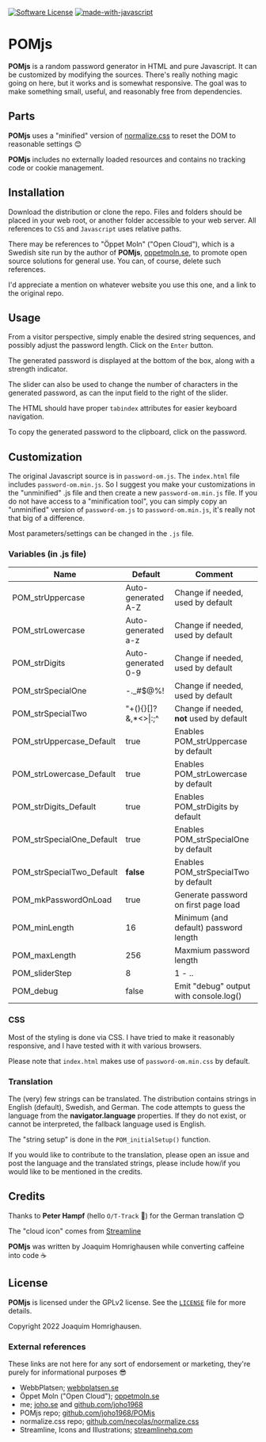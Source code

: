 [![Software License](https://img.shields.io/badge/license-GPLv2-blue?style=flat-square)](LICENSE)
[![made-with-javascript](https://img.shields.io/badge/Made%20with-JavaScript-1f425f.svg)](https://en.wikipedia.org/wiki/JavaScript)

# POMjs

**POMjs** is a random password generator in HTML and pure Javascript. It can be customized by modifying the sources. There's really nothing magic going on here, but it works and is somewhat responsive. The goal was to make something small, useful, and reasonably free from dependencies.

## Parts

**POMjs** uses a "minified" version of [normalize.css](https://necolas.github.io/normalize.css) to reset the DOM to reasonable settings :blush:

**POMjs** includes no externally loaded resources and contains no tracking code or cookie management.

## Installation

Download the distribution or clone the repo. Files and folders should be placed in your web root, or another folder accessible to your web server. All references to `CSS` and `Javascript` uses relative paths.

There may be references to "Öppet Moln" ("Open Cloud"), which is a Swedish site run by the author of **POMjs**, [oppetmoln.se](https://oppetmoln.se), to promote open source solutions for general use. You can, of course, delete such references.

I'd appreciate a mention on whatever website you use this one, and a link to the original repo.

## Usage

From a visitor perspective, simply enable the desired string sequences, and possibly adjust the password length. Click on the `Enter` button.

The generated password is displayed at the bottom of the box, along with a strength indicator.

The slider can also be used to change the number of characters in the generated password, as can the input field to the right of the slider.

The HTML should have proper `tabindex` attributes for easier keyboard navigation.

To copy the generated password to the clipboard, click on the password.

## Customization

The original Javascript source is in `password-om.js`. The `index.html` file includes `password-om.min.js`. So I suggest you make your customizations in the "unminified" .js file and then create a new `password-om.min.js` file. If you do not have access to a "minification tool", you can simply copy an "unminified" version of `password-om.js` to `password-om.min.js`, it's really not that big of a difference.

Most parameters/settings can be changed in the `.js` file.

### Variables (in .js file)

| Name                      | Default              | Comment                                    |
| ------------------------- | -------------------- | ------------------------------------------ |
| POM_strUppercase          | Auto-generated A-Z   | Change if needed, used by default          |
| POM_strLowercase          | Auto-generated a-z   | Change if needed, used by default          |
| POM_strDigits             | Auto-generated 0-9   | Change if needed, used by default          |
| POM_strSpecialOne         | -.\_#$@%!            | Change if needed, used by default          |
| POM_strSpecialTwo         | "+(){}[]?&,\*<>\|:;^ | Change if needed, **not** used by default  |
| POM_strUppercase_Default  | true                 | Enables POM_strUppercase by default        |
| POM_strLowercase_Default  | true                 | Enables POM_strLowercase by default        |
| POM_strDigits_Default     | true                 | Enables POM_strDigits by default           |
| POM_strSpecialOne_Default | true                 | Enables POM_strSpecialOne by default       |
| POM_strSpecialTwo_Default | **false**            | Enables POM_strSpecialTwo by default       |
| POM_mkPasswordOnLoad      | true                 | Generate password on first page load       |
| POM_minLength             | 16                   | Minimum (and default) password length      |
| POM_maxLength             | 256                  | Maxmium password length                    |
| POM_sliderStep            | 8                    | 1 - ..                                     |
| POM_debug                 | false                | Emit "debug" output with console.log()     |

### CSS

Most of the styling is done via CSS. I have tried to make it reasonably responsive, and I have tested with it with various browsers.

Please note that `index.html` makes use of `password-om.min.css` by default. 

### Translation

The (very) few strings can be translated. The distribution contains strings in English (default), Swedish, and German. The code attempts to guess the language from the **navigator.language** properties. If they do not exist, or cannot be interpreted, the fallback language used is English.

The "string setup" is done in the `POM_initialSetup()` function.

If you would like to contribute to the translation, please open an issue and post the language and the translated strings, please include how/if you would like to be mentioned in the credits.

## Credits

Thanks to **Peter Hampf** (hello `O/T-Track` :metal:) for the German translation :blush:

The "cloud icon" comes from [Streamline](https://streamlinehq.com)

**POMjs** was written by Joaquim Homrighausen while converting caffeine into code :coffee:

## License

**POMjs** is licensed under the GPLv2 license. See the [`LICENSE`](LICENSE) file for more details.

Copyright 2022 Joaquim Homrighausen.

### External references

These links are not here for any sort of endorsement or marketing, they're purely for informational purposes :sunglasses:

* WebbPlatsen; [webbplatsen.se](https://webbplatsen.se)
* Öppet Moln ("Open Cloud"); [oppetmoln.se](https://oppetmoln.se)
* me; [joho.se](https://joho.se) and [github.com/joho1968](https://github.com/joho1968)
* POMjs repo; [github.com/joho1968/POMjs](https://github.com/joho1968/POMjs)
* normalize.css repo; [github.com/necolas/normalize.css](https://github.com/necolas/normalize.css)
* Streamline, Icons and Illustrations; [streamlinehq.com](https://streamlinehq.com)